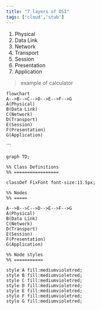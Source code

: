 ```yaml
---
title: "7 layers of OSI"
tags: ['cloud','stub']
---
```


1. Physical
2. Data Link
3. Network
4. Transport
5. Session
6. Presentation 
7. Application

>example of calculator
>

```mermaid
flowchart 
A-->B-->C-->D-->E-->F-->G
A(Physical)
B(Data Link)
C(Network)
D(Transport)
E(Session)
F(Presentation)
G(Application)
```



​```
```mermaid
graph TD;

%% Class Definitions
%% =================

classDef FixFont font-size:11.5px;

%% Nodes
%% =====

A-->B-->C-->D-->E-->F-->G
A(Physical)
B(Data Link)
C(Network)
D(Transport)
E(Session)
F(Presentation)
G(Application)

%% Node styles
%% ===========

style A fill:mediumvioletred;
style B fill:mediumvioletred;
style C fill:mediumvioletred;
style D fill:mediumvioletred;
style E fill:mediumvioletred;
style F fill:mediumvioletred;
style G fill:mediumvioletred;
```
